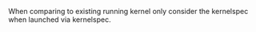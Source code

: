 When comparing to existing running kernel only consider the kernelspec when launched via kernelspec.
